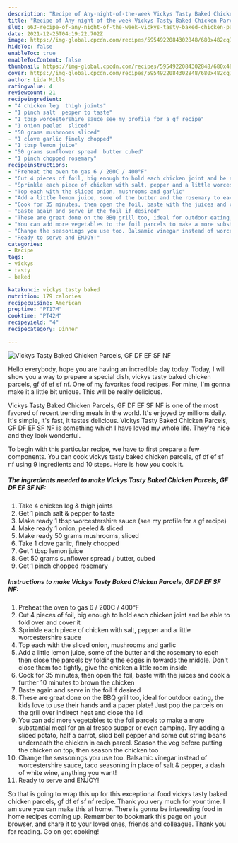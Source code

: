 ```yaml
---
description: "Recipe of Any-night-of-the-week Vickys Tasty Baked Chicken Parcels, GF DF EF SF NF"
title: "Recipe of Any-night-of-the-week Vickys Tasty Baked Chicken Parcels, GF DF EF SF NF"
slug: 663-recipe-of-any-night-of-the-week-vickys-tasty-baked-chicken-parcels-gf-df-ef-sf-nf
date: 2021-12-25T04:19:22.702Z
image: https://img-global.cpcdn.com/recipes/5954922084302848/680x482cq70/vickys-tasty-baked-chicken-parcels-gf-df-ef-sf-nf-recipe-main-photo.jpg
hideToc: false
enableToc: true
enableTocContent: false
thumbnail: https://img-global.cpcdn.com/recipes/5954922084302848/680x482cq70/vickys-tasty-baked-chicken-parcels-gf-df-ef-sf-nf-recipe-main-photo.jpg
cover: https://img-global.cpcdn.com/recipes/5954922084302848/680x482cq70/vickys-tasty-baked-chicken-parcels-gf-df-ef-sf-nf-recipe-main-photo.jpg
author: Lida Mills
ratingvalue: 4
reviewcount: 21
recipeingredient:
- "4 chicken leg  thigh joints"
- "1 pinch salt  pepper to taste"
- "1 tbsp worcestershire sauce see my profile for a gf recipe"
- "1 onion peeled  sliced"
- "50 grams mushrooms sliced"
- "1 clove garlic finely chopped"
- "1 tbsp lemon juice"
- "50 grams sunflower spread  butter cubed"
- "1 pinch chopped rosemary"
recipeinstructions:
- "Preheat the oven to gas 6 / 200C / 400°F"
- "Cut 4 pieces of foil, big enough to hold each chicken joint and be able to fold over and cover it"
- "Sprinkle each piece of chicken with salt, pepper and a little worcestershire sauce"
- "Top each with the sliced onion, mushrooms and garlic"
- "Add a little lemon juice, some of the butter and the rosemary to each then close the parcels by folding the edges in towards the middle. Don&#39;t close them too tightly, give the chicken a little room inside"
- "Cook for 35 minutes, then open the foil, baste with the juices and cook a further 10 minutes to brown the chicken"
- "Baste again and serve in the foil if desired"
- "These are great done on the BBQ grill too, ideal for outdoor eating, the kids love to use their hands and a paper plate! Just pop the parcels on the grill over indirect heat and close the lid"
- "You can add more vegetables to the foil parcels to make a more substantial meal for an al fresco supper or even camping. Try adding a sliced potato, half a carrot, slicd bell pepper and some cut string beans underneath the chicken in each parcel. Season the veg before putting the chicken on top, then season the chicken too"
- "Change the seasonings you use too. Balsamic vinegar instead of worcestershire sauce, taco seasoning in place of salt &amp; pepper, a dash of white wine, anything you want!"
- "Ready to serve and ENJOY!"
categories:
- Recipe
tags:
- vickys
- tasty
- baked

katakunci: vickys tasty baked 
nutrition: 179 calories
recipecuisine: American
preptime: "PT17M"
cooktime: "PT42M"
recipeyield: "4"
recipecategory: Dinner

---
```



![Vickys Tasty Baked Chicken Parcels, GF DF EF SF NF](https://img-global.cpcdn.com/recipes/5954922084302848/680x482cq70/vickys-tasty-baked-chicken-parcels-gf-df-ef-sf-nf-recipe-main-photo.jpg)

Hello everybody, hope you are having an incredible day today. Today, I will show you a way to prepare a special dish, vickys tasty baked chicken parcels, gf df ef sf nf. One of my favorites food recipes. For mine, I'm gonna make it a little bit unique. This will be really delicious.



Vickys Tasty Baked Chicken Parcels, GF DF EF SF NF is one of the most favored of recent trending meals in the world. It's enjoyed by millions daily. It's simple, it's fast, it tastes delicious. Vickys Tasty Baked Chicken Parcels, GF DF EF SF NF is something which I have loved my whole life. They're nice and they look wonderful.


To begin with this particular recipe, we have to first prepare a few components. You can cook vickys tasty baked chicken parcels, gf df ef sf nf using 9 ingredients and 10 steps. Here is how you cook it.

<!--inarticleads1-->

##### The ingredients needed to make Vickys Tasty Baked Chicken Parcels, GF DF EF SF NF:

1. Take 4 chicken leg &amp; thigh joints
1. Get 1 pinch salt &amp; pepper to taste
1. Make ready 1 tbsp worcestershire sauce (see my profile for a gf recipe)
1. Make ready 1 onion, peeled &amp; sliced
1. Make ready 50 grams mushrooms, sliced
1. Take 1 clove garlic, finely chopped
1. Get 1 tbsp lemon juice
1. Get 50 grams sunflower spread / butter, cubed
1. Get 1 pinch chopped rosemary




<!--inarticleads2-->

##### Instructions to make Vickys Tasty Baked Chicken Parcels, GF DF EF SF NF:

1. Preheat the oven to gas 6 / 200C / 400°F
1. Cut 4 pieces of foil, big enough to hold each chicken joint and be able to fold over and cover it
1. Sprinkle each piece of chicken with salt, pepper and a little worcestershire sauce
1. Top each with the sliced onion, mushrooms and garlic
1. Add a little lemon juice, some of the butter and the rosemary to each then close the parcels by folding the edges in towards the middle. Don&#39;t close them too tightly, give the chicken a little room inside
1. Cook for 35 minutes, then open the foil, baste with the juices and cook a further 10 minutes to brown the chicken
1. Baste again and serve in the foil if desired
1. These are great done on the BBQ grill too, ideal for outdoor eating, the kids love to use their hands and a paper plate! Just pop the parcels on the grill over indirect heat and close the lid
1. You can add more vegetables to the foil parcels to make a more substantial meal for an al fresco supper or even camping. Try adding a sliced potato, half a carrot, slicd bell pepper and some cut string beans underneath the chicken in each parcel. Season the veg before putting the chicken on top, then season the chicken too
1. Change the seasonings you use too. Balsamic vinegar instead of worcestershire sauce, taco seasoning in place of salt &amp; pepper, a dash of white wine, anything you want!
1. Ready to serve and ENJOY!



So that is going to wrap this up for this exceptional food vickys tasty baked chicken parcels, gf df ef sf nf recipe. Thank you very much for your time. I am sure you can make this at home. There is gonna be interesting food in home recipes coming up. Remember to bookmark this page on your browser, and share it to your loved ones, friends and colleague. Thank you for reading. Go on get cooking!
